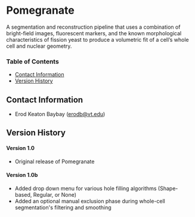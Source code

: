 # Pomegranate 
A segmentation and reconstruction pipeline that uses a combination of bright-field images, fluorescent markers, and the known morphological characteristics of fission yeast to produce a volumetric fit of a cell’s whole cell and nuclear geometry.

### Table of Contents
* [Contact Information](#contact-information)
* [Version History](#version-history)

## Contact Information
* Erod Keaton Baybay (erodb@vt.edu)

## Version History
#### Version 1.0
* Original release of Pomegranate

#### Version 1.0b
* Added drop down menu for various hole filling algorithms (Shape-based, Regular, or None)
* Added an optional manual exclusion phase during whole-cell segmentation's filtering and smoothing
